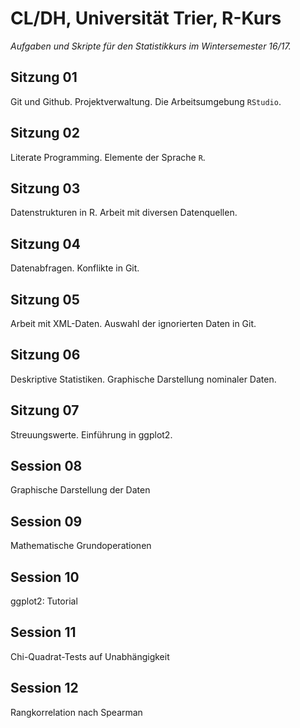 # CL/DH, Universität Trier, R-Kurs

_Aufgaben und Skripte für den Statistikkurs im Wintersemester 16/17._

## Sitzung 01
Git und Github. Projektverwaltung. Die Arbeitsumgebung `RStudio`.

## Sitzung 02
Literate Programming. Elemente der Sprache `R`.

## Sitzung 03
Datenstrukturen in R. Arbeit mit diversen Datenquellen.

## Sitzung 04
Datenabfragen. Konflikte in Git.

## Sitzung 05
Arbeit mit XML-Daten. Auswahl der ignorierten Daten in Git.

## Sitzung 06
Deskriptive Statistiken. Graphische Darstellung nominaler Daten.

## Sitzung 07
Streuungswerte. Einführung in ggplot2.

## Session 08
Graphische Darstellung der Daten

## Session 09
Mathematische Grundoperationen

## Session 10
ggplot2: Tutorial

## Session 11
Chi-Quadrat-Tests auf Unabhängigkeit

## Session 12
Rangkorrelation nach Spearman
